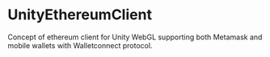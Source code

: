 # UnityEthereumClient
Concept of ethereum client for Unity WebGL supporting both Metamask and mobile wallets with Walletconnect protocol.
